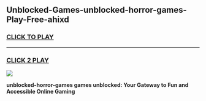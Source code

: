 
## Unblocked-Games-unblocked-horror-games-Play-Free-ahixd
<h3>
<a href="https://premium76.site?title=unblocked-horror-games&ref=21A">CLICK TO PLAY</a></h3>
<hr>

<h3>
<a href="https://premium76.site?title=unblocked-horror-games&ref=21A">CLICK 2 PLAY</a>
  
</h3>

<a href="https://premium76.site?title=unblocked-horror-games&ref=21A"><img src="https://clearcache.store/games.png"></a>


**unblocked-horror-games games unblocked: Your Gateway to Fun and Accessible Online Gaming**
